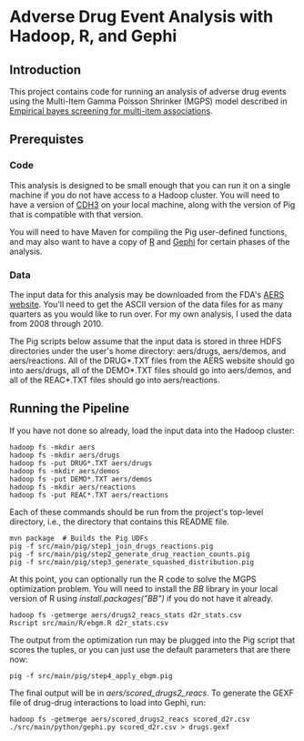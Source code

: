 # Adverse Drug Event Analysis with Hadoop, R, and Gephi

## Introduction

This project contains code for running an analysis of adverse drug events using the
 Multi-Item Gamma Poisson Shrinker (MGPS) model described in
[Empirical bayes screening for multi-item associations](http://dl.acm.org/citation.cfm?id=502526).

## Prerequistes

### Code

This analysis is designed to be small enough that you can run it on a single machine if you
do not have access to a Hadoop cluster. You will need to have a version of [CDH3](https://ccp.cloudera.com/display/CDHDOC/CDH3+Installation)
on your local machine, along with the version of Pig that is compatible with that version.

You will need to have Maven for compiling the Pig user-defined functions, and may also want to have a
copy of [R](http://www.r-project.org/) and [Gephi](http://gephi.org/) for certain phases of the analysis.

### Data
The input data for this analysis may be downloaded from the FDA's [AERS website](http://www.fda.gov/Drugs/GuidanceComplianceRegulatoryInformation/Surveillance/AdverseDrugEffects/ucm083765.htm). You'll need to get the ASCII version of the data files for as many quarters as you would like to run over. For my own analysis, I used the data from 2008 through 2010.

The Pig scripts below assume that the input data is stored in three HDFS directories under
the user's home directory: aers/drugs, aers/demos, and aers/reactions. All of the DRUG\*.TXT
files from the AERS website should go into aers/drugs, all of the DEMO\*.TXT files should go
into aers/demos, and all of the REAC\*.TXT files should go into aers/reactions.

## Running the Pipeline

If you have not done so already, load the input data into the Hadoop cluster:

	hadoop fs -mkdir aers
	hadoop fs -mkdir aers/drugs
	hadoop fs -put DRUG*.TXT aers/drugs
	hadoop fs -mkdir aers/demos
	hadoop fs -put DEMO*.TXT aers/demos
	hadoop fs -mkdir aers/reactions
	hadoop fs -put REAC*.TXT aers/reactions

Each of these commands should be run from the project's top-level directory,
i.e., the directory that contains this README file.

	mvn package  # Builds the Pig UDFs
	pig -f src/main/pig/step1_join_drugs_reactions.pig
	pig -f src/main/pig/step2_generate_drug_reaction_counts.pig
	pig -f src/main/pig/step3_generate_squashed_distribution.pig

At this point, you can optionally run the R code to solve the MGPS
optimization problem. You will need to install the _BB_ library in your
local version of R using _install.packages("BB")_ if you do not have it already.

	hadoop fs -getmerge aers/drugs2_reacs_stats d2r_stats.csv
	Rscript src/main/R/ebgm.R d2r_stats.csv

The output from the optimization run may be plugged into the Pig script
that scores the tuples, or you can just use the default parameters that
are there now:

	pig -f src/main/pig/step4_apply_ebgm.pig

The final output will be in *aers/scored_drugs2_reacs*. To generate the GEXF
file of drug-drug interactions to load into Gephi, run:

	hadoop fs -getmerge aers/scored_drugs2_reacs scored_d2r.csv
	./src/main/python/gephi.py scored_d2r.csv > drugs.gexf
